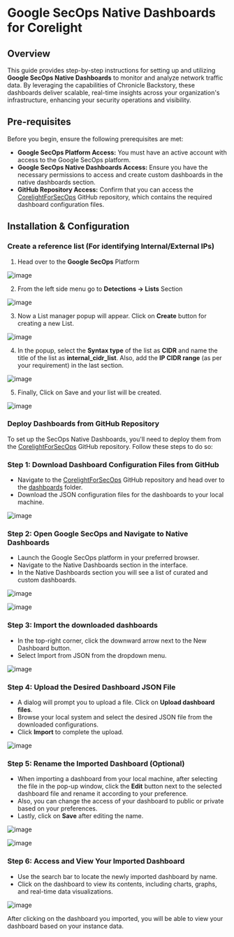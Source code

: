 # Google SecOps Native Dashboards for Corelight

## Overview

This guide provides step-by-step instructions for setting up and utilizing **Google SecOps Native Dashboards** to monitor and analyze network traffic data. By leveraging the capabilities of Chronicle Backstory, these dashboards deliver scalable, real-time insights across your organization's infrastructure, enhancing your security operations and visibility.

## Pre-requisites

Before you begin, ensure the following prerequisites are met:

- **Google SecOps Platform Access:** You must have an active account with access to the Google SecOps platform.
- **Google SecOps Native Dashboards Access:** Ensure you have the necessary permissions to access and create custom dashboards in the native dashboards section.
- **GitHub Repository Access:** Confirm that you can access the [CorelightForSecOps](https://github.com/corelight/CorelightForSecOps/tree/main) GitHub repository, which contains the required dashboard configuration files.

## Installation & Configuration

### Create a reference list (For identifying Internal/External IPs)

1. Head over to the **Google SecOps** Platform

![image](https://github.com/user-attachments/assets/874b4098-aba6-4725-8b90-710cdf26c7d7)

2. From the left side menu go to **Detections -> Lists** Section

![image](https://github.com/user-attachments/assets/c52a8abe-918e-4248-9e04-c6673d9a0572)

3. Now a List manager popup will appear. Click on **Create** button for creating a new List.

![image](https://github.com/user-attachments/assets/184a9b83-357f-48f2-b643-0ed9889ed6ee)

4. In the popup, select the **Syntax type** of the list as **CIDR** and name the title of the list as **internal_cidr_list**. Also, add the **IP CIDR range** (as per your requirement) in the last section.

![image](https://github.com/user-attachments/assets/461f3d11-c773-4560-b54f-6087e3994024)

5. Finally, Click on Save and your list will be created.

![image](https://github.com/user-attachments/assets/4af98b59-a14b-4604-be6f-87571c066235)

### Deploy Dashboards from GitHub Repository

To set up the SecOps Native Dashboards, you'll need to deploy them from the [CorelightForSecOps](https://github.com/corelight/CorelightForSecOps/tree/main) GitHub repository. Follow these steps to do so:

### Step 1: Download Dashboard Configuration Files from GitHub

- Navigate to the [CorelightForSecOps](https://github.com/corelight/CorelightForSecOps/tree/main) GitHub repository and head over to the [dashboards](https://github.com/corelight/CorelightForSecOps/tree/develop/dashboards) folder.
- Download the JSON configuration files for the dashboards to your local machine.

![image](https://github.com/user-attachments/assets/f0af3868-c901-4e82-80dc-69983e1139f3)

### Step 2: Open Google SecOps and Navigate to Native Dashboards

- Launch the Google SecOps platform in your preferred browser.
- Navigate to the Native Dashboards section in the interface.
- In the Native Dashboards section you will see a list of curated and custom dashboards.

![image](https://github.com/user-attachments/assets/2cec139a-6db1-4380-9c79-07583e9b2755)

![image](https://github.com/user-attachments/assets/c0505d91-f985-43c5-8b54-0d1d566ca36c)

### Step 3: Import the downloaded dashboards

- In the top-right corner, click the downward arrow next to the New Dashboard button.
- Select Import from JSON from the dropdown menu.

![image](https://github.com/user-attachments/assets/0e7f73ab-cdd3-4ba3-9770-f5b24f2895d8)

### Step 4: Upload the Desired Dashboard JSON File

- A dialog will prompt you to upload a file. Click on **Upload dashboard files**.
- Browse your local system and select the desired JSON file from the downloaded configurations.
- Click **Import** to complete the upload.

![image](https://github.com/user-attachments/assets/432124a1-e712-4467-adf2-821393c003be)

### Step 5: Rename the Imported Dashboard (Optional)

- When importing a dashboard from your local machine, after selecting the file in the pop-up window, click the **Edit** button next to the selected dashboard file and rename it according to your preference.
- Also, you can change the access of your dashboard to public or private based on your preferences. 
- Lastly, click on **Save** after editing the name.

![image](https://github.com/user-attachments/assets/7577e7cd-0932-425c-ad71-b383e9d5eb72)

![image](https://github.com/user-attachments/assets/e1b33f21-461c-4a8c-8eb8-ae37e1683b44)

### Step 6: Access and View Your Imported Dashboard

- Use the search bar to locate the newly imported dashboard by name.
- Click on the dashboard to view its contents, including charts, graphs, and real-time data visualizations.

![image](https://github.com/user-attachments/assets/6433989e-6c1d-4d22-a90b-4d37b62a577e)

After clicking on the dashboard you imported, you will be able to view your dashboard based on your instance data.

